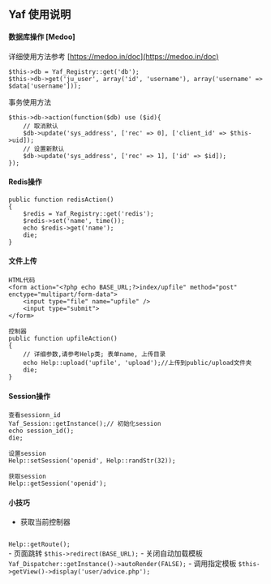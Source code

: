 ## Yaf 使用说明



#### 数据库操作 [Medoo]
详细使用方法参考 [https://medoo.in/doc](https://medoo.in/doc)

````
$this->db = Yaf_Registry::get('db');
$this->db->get('ju_user', array('id', 'username'), array('username' => $data['username']));
````
事务使用方法

````
$this->db->action(function($db) use ($id){
    // 取消默认
    $db->update('sys_address', ['rec' => 0], ['client_id' => $this->uid]);
    // 设置新默认
    $db->update('sys_address', ['rec' => 1], ['id' => $id]);
});
````


#### Redis操作
````
public function redisAction()
{
    $redis = Yaf_Registry::get('redis');
    $redis->set('name', time());
    echo $redis->get('name');
    die;
}
````

#### 文件上传
````
HTML代码
<form action="<?php echo BASE_URL;?>index/upfile" method="post" enctype="multipart/form-data">
    <input type="file" name="upfile" />
    <input type="submit">
</form>
````

````
控制器
public function upfileAction()
{
	// 详细参数,请参考Help类; 表单name, 上传目录
    echo Help::upload('upfile', 'upload');//上传到public/upload文件夹
    die;
}
````
#### Session操作
````
查看sessionn_id
Yaf_Session::getInstance();// 初始化session
echo session_id();
die;
````

````
设置session
Help::setSession('openid', Help::randStr(32));
````

````
获取session
Help::getSession('openid');
````


#### 小技巧
- 获取当前控制器
<code>
Help::getRoute();
</code>
- 页面跳转
<code>$this->redirect(BASE_URL);</code>
- 关闭自动加载模板
<code>Yaf_Dispatcher::getInstance()->autoRender(FALSE);</code>
- 调用指定模板
<code>$this->getView()->display('user/advice.php');</code>